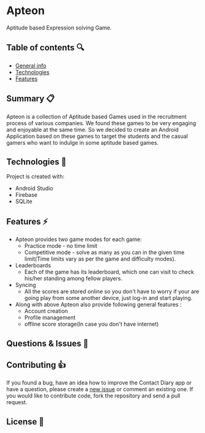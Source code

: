 # Apteon
Aptitude based Expression solving Game.

## Table of contents :mag:
* [General info](#general-info)
* [Technologies](#technologies)
* [Features](#features)

## Summary :clipboard:

Apteon is a collection of Aptitude based Games used in the recruitment process of various companies.
We found these games to be very engaging and enjoyable at the same time. So we decided to create an Android Application based on these games to target the students and the casual gamers who want to indulge in some aptitude based games.
	
## Technologies :hammer:
Project is created with:
* Android Studio
* Firebase
* SQLite
	
## Features :zap:
* Apteon provides two game modes for each game:
  * Practice mode - no time limit
  * Competitive mode - solve as many as you can in the given time limit(Time limits vary as per the game and difficulty modes).
* Leaderboards
  * Each of the game has its leaderboard, which one can visit to check his/her standing among fellow players.
* Syncing
  * All the scores are stored online so you don't have to worry if your are going play from some another device, just log-in and start playing.
* Along with above Apteon also provide following general features :
  * Account creation
  * Profile management
  * offline score storage(In case you don't have internet)
  
## Questions & Issues :thinking:

## Contributing :+1:

If you found a bug, have an idea how to improve the Contact Diary app or have a question, please create a [new issue](https://github.com/VMR1123/Apteon/issues/new) or comment an existing one. If you would like to contribute code, fork the repository and send a pull request.

## License :page_facing_up:
